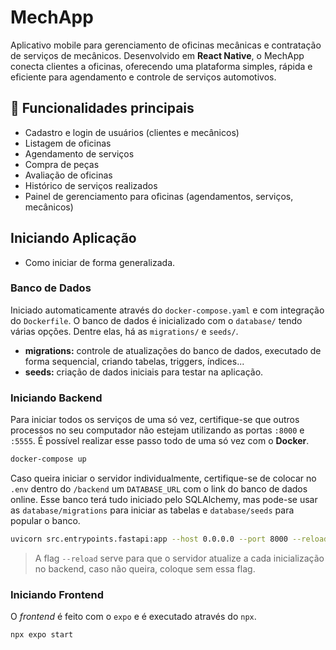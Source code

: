 # MechApp

Aplicativo mobile para gerenciamento de oficinas mecânicas e contratação de serviços de mecânicos. Desenvolvido em **React Native**, o MechApp conecta clientes a oficinas, oferecendo uma plataforma simples, rápida e eficiente para agendamento e controle de serviços automotivos.

## 🚗 Funcionalidades principais

- Cadastro e login de usuários (clientes e mecânicos)
- Listagem de oficinas
- Agendamento de serviços
- Compra de peças
- Avaliação de oficinas
- Histórico de serviços realizados
- Painel de gerenciamento para oficinas (agendamentos, serviços, mecânicos)

## Iniciando Aplicação

- Como iniciar de forma generalizada.

### Banco de Dados

Iniciado automaticamente através do `docker-compose.yaml` e com integração do `Dockerfile`. O banco de dados é inicializado com o `database/` tendo várias opções. Dentre elas, há as `migrations/` e `seeds/`.

- **migrations:** controle de atualizações do banco de dados, executado de forma sequencial, criando tabelas, triggers, índices...
- **seeds:** criação de dados iniciais para testar na aplicação.

### Iniciando Backend

Para iniciar todos os serviços de uma só vez, certifique-se que outros processos no seu computador não estejam utilizando as portas `:8000` e `:5555`. É possível realizar esse passo todo de uma só vez com o **Docker**.

```bash
docker-compose up
```

Caso queira iniciar o servidor individualmente, certifique-se de colocar no `.env` dentro do `/backend` um `DATABASE_URL` com o link do banco de dados online. Esse banco terá tudo iniciado pelo SQLAlchemy, mas pode-se usar as `database/migrations` para iniciar as tabelas e `database/seeds` para popular o banco.

```bash
uvicorn src.entrypoints.fastapi:app --host 0.0.0.0 --port 8000 --reload
```

> A flag `--reload` serve para que o servidor atualize a cada inicialização no backend, caso não queira, coloque sem essa flag.

### Iniciando Frontend

O _frontend_ é feito com o `expo` e é executado através do `npx`.

```bash
npx expo start
```
